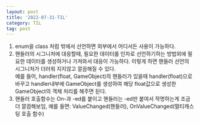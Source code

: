 ```yaml
---
layout: post
title: '2022-07-31-TIL'
category: TIL
tag: post
---
```


1. enum을 class 처럼 밖에서 선언하면 외부에서 어디서든 사용이 가능하다.
2. 핸들러의 시그니처에 대응할때, 필요한 데이터를 인자로 선언하기하는 방법외에 필요한 데이터를 생성하거나 가져와서 대응이 가능하다. 이렇게 하면 핸들러 선언의 시그니처가 더러워 지지않고 깔끔해질 수 있다.  
예를 들어, handler(float, GameObject)의 핸들러가 있을때 handler(float)으로 바꾸고
handler내부에 GameObject를 생성하여 해당 float값으로 생성한 GameObject의 객체 처리를 해주면 된다.
3. 핸들러 호출함수는 On-과 -ed를 붙이고 핸들러는 -ed만 붙여서 작명하는게 조금더 깔끔해보임, 예를 들면: ValueChanged(핸들러), OnValueChanged(멀티캐스팅 호출 함수)